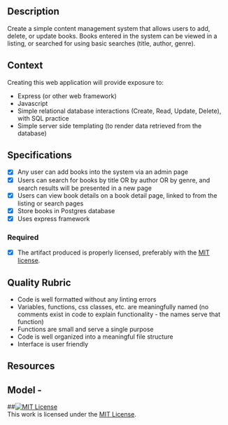 ## Description

Create a simple content management system that allows users to add, delete, or update books.  Books entered in the system can be viewed in a listing, or searched for using basic searches (title, author, genre).

## Context

Creating this web application will provide exposure to:
* Express (or other web framework)
* Javascript
* Simple relational database interactions (Create, Read, Update, Delete), with SQL practice
* Simple server side templating (to render data retrieved from the database)

## Specifications

- [x] Any user can add books into the system via an admin page
- [x] Users can search for books by title OR by author OR by genre, and search results will be presented in a new page
- [x] Users can view book details on a book detail page, linked to from the listing or search pages
- [x] Store books in Postgres database
- [x] Uses express framework

### Required

- [x] The artifact produced is properly licensed, preferably with the [MIT license][mit-license].

## Quality Rubric

- Code is well formatted without any linting errors
- Variables, functions, css classes, etc. are meaningfully named (no comments exist in code to explain functionality - the names serve that function)
- Functions are small and serve a single purpose
- Code is well organized into a meaningful file structure
- Interface is user friendly

## Resources
Model -
---

<!-- LICENSE -->

##<a rel="license" href="https://github.com/ameliavoncat/freezing-ringtail/blob/master/LICENSE"><img alt="MIT License" style="border-width:0" src="https://github.com/ameliavoncat/freezing-ringtail/blob/master/LICENSE" /></a>
<br />This work is licensed under the <a rel="license" href="https://github.com/ameliavoncat/freezing-ringtail/blob/master/LICENSE">MIT License</a>.

[mit-license]: https://opensource.org/licenses/MIT
